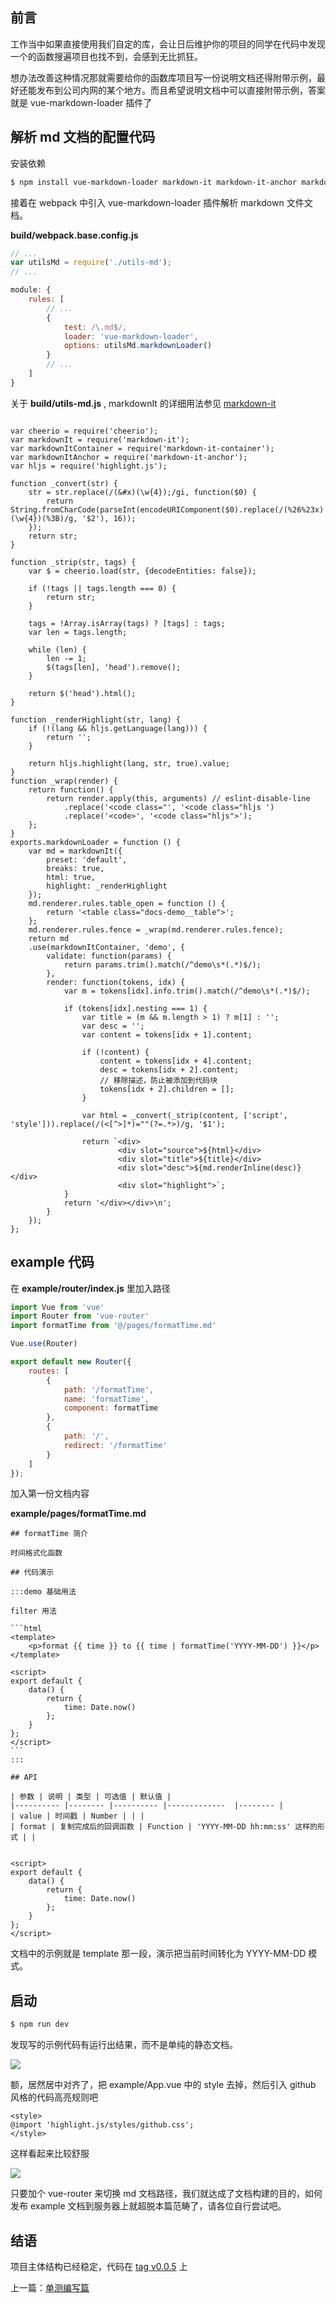 ## 前言

工作当中如果直接使用我们自定的库，会让日后维护你的项目的同学在代码中发现一个的函数搜遍项目也找不到，会感到无比抓狂。

想办法改善这种情况那就需要给你的函数库项目写一份说明文档还得附带示例，最好还能发布到公司内网的某个地方。而且希望说明文档中可以直接附带示例，答案就是 vue-markdown-loader 插件了

## 解析 md 文档的配置代码

安装依赖

```bash
$ npm install vue-markdown-loader markdown-it markdown-it-anchor markdown-it-container cheerio  highlight.js --save-dev
```

接着在 webpack 中引入 vue-markdown-loader 插件解析 markdown 文件文档。

__build/webpack.base.config.js__

```javascript
// ...
var utilsMd = require('./utils-md');
// ...

module: {
    rules: [
        // ...
        {
            test: /\.md$/,
            loader: 'vue-markdown-loader',
            options: utilsMd.markdownLoader()
        }
        // ...
    ]
}
```

关于 __build/utils-md.js__ , markdownIt 的详细用法参见 [markdown-it](https://github.com/markdown-it/markdown-it)

```

var cheerio = require('cheerio');
var markdownIt = require('markdown-it');
var markdownItContainer = require('markdown-it-container');
var markdownItAnchor = require('markdown-it-anchor');
var hljs = require('highlight.js');

function _convert(str) {
    str = str.replace(/(&#x)(\w{4});/gi, function($0) {
        return String.fromCharCode(parseInt(encodeURIComponent($0).replace(/(%26%23x)(\w{4})(%3B)/g, '$2'), 16));
    });
    return str;
}

function _strip(str, tags) {
    var $ = cheerio.load(str, {decodeEntities: false});

    if (!tags || tags.length === 0) {
        return str;
    }

    tags = !Array.isArray(tags) ? [tags] : tags;
    var len = tags.length;

    while (len) {
        len -= 1;
        $(tags[len], 'head').remove();
    }

    return $('head').html();
}

function _renderHighlight(str, lang) {
    if (!(lang && hljs.getLanguage(lang))) {
        return '';
    }

    return hljs.highlight(lang, str, true).value;
}
function _wrap(render) {
    return function() {
        return render.apply(this, arguments) // eslint-disable-line
            .replace('<code class="', '<code class="hljs ')
            .replace('<code>', '<code class="hljs">');
    };
}
exports.markdownLoader = function () {
    var md = markdownIt({
        preset: 'default',
        breaks: true,
        html: true,
        highlight: _renderHighlight
    });
    md.renderer.rules.table_open = function () {
        return '<table class="docs-demo__table">';
    };
    md.renderer.rules.fence = _wrap(md.renderer.rules.fence);
    return md
    .use(markdownItContainer, 'demo', {
        validate: function(params) {
            return params.trim().match(/^demo\s*(.*)$/);
        },
        render: function(tokens, idx) {
            var m = tokens[idx].info.trim().match(/^demo\s*(.*)$/);

            if (tokens[idx].nesting === 1) {
                var title = (m && m.length > 1) ? m[1] : '';
                var desc = '';
                var content = tokens[idx + 1].content;

                if (!content) {
                    content = tokens[idx + 4].content;
                    desc = tokens[idx + 2].content;
                    // 移除描述，防止被添加到代码块
                    tokens[idx + 2].children = [];
                }

                var html = _convert(_strip(content, ['script', 'style'])).replace(/(<[^>]*)=""(?=.*>)/g, '$1');

                return `<div>
                        <div slot="source">${html}</div>
                        <div slot="title">${title}</div>
                        <div slot="desc">${md.renderInline(desc)}</div>
                        <div slot="highlight">`;
            }
            return '</div></div>\n';
        }
    });
};
```

## example 代码

在 __example/router/index.js__ 里加入路径

```javascript
import Vue from 'vue'
import Router from 'vue-router'
import formatTime from '@/pages/formatTime.md'

Vue.use(Router)

export default new Router({
    routes: [
        {
            path: '/formatTime',
            name: 'formatTime',
            component: formatTime
        },
        {
            path: '/',
            redirect: '/formatTime'
        }
    ]
});

```

加入第一份文档内容

__example/pages/formatTime.md__

    ## formatTime 简介

    时间格式化函数

    ## 代码演示

    :::demo 基础用法

    filter 用法

    ```html
    <template>
        <p>format {{ time }} to {{ time | formatTime('YYYY-MM-DD') }}</p>
    </template>

    <script>
    export default {
        data() {
            return {
                time: Date.now()
            };
        }
    };
    </script>
    ```
    :::

    ## API

    | 参数 | 说明 | 类型 | 可选值 | 默认值 |
    |---------- |-------- |---------- |-------------  |-------- |
    | value | 时间戳 | Number | | |
    | format | 复制完成后的回调函数 | Function | 'YYYY-MM-DD hh:mm:ss' 这样的形式 | |


    <script>
    export default {
        data() {
            return {
                time: Date.now()
            };
        }
    };
    </script>


文档中的示例就是 template 那一段，演示把当前时间转化为 YYYY-MM-DD 模式。

## 启动

```bash
$ npm run dev
```

发现写的示例代码有运行出结果，而不是单纯的静态文档。

![](http://7xn4mw.com1.z0.glb.clouddn.com/17-11-19/91977823.jpg)

额，居然居中对齐了，把 example/App.vue 中的 style 去掉，然后引入 github 风格的代码高亮规则吧

```
<style>
@import 'highlight.js/styles/github.css';
</style>
```

这样看起来比较舒服

![](http://7xn4mw.com1.z0.glb.clouddn.com/17-11-19/92540351.jpg)

只要加个 vue-router 来切换 md 文档路径，我们就达成了文档构建的目的，如何发布 example 文档到服务器上就超脱本篇范畴了，请各位自行尝试吧。

## 结语

项目主体结构已经稳定，代码在 [tag v0.0.5](https://github.com/everlose/tt-utils/jqfree/tree/v0.0.5) 上

上一篇：[单测编写篇](https://github.com/everlose/tt-utils/blob/master/docs/%E5%8D%95%E6%B5%8B%E7%BC%96%E5%86%99%E7%AF%87.md)
